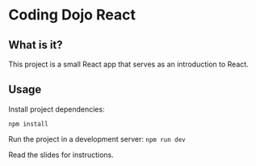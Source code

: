 # Coding Dojo React

## What is it?
This project is a small React app that serves as an introduction to React.

## Usage
Install project dependencies:

`npm install`

Run the project in a development server:
`npm run dev`

Read the slides for instructions.
